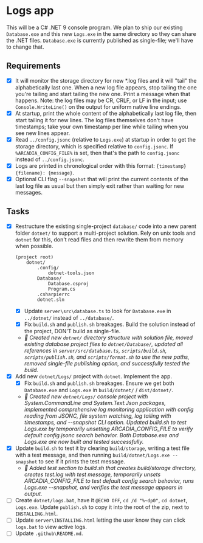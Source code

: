 # Logs app
This will be a C# .NET 9 console program. We plan to ship our existing `Database.exe` and this new `Logs.exe` in the same directory so they can share the .NET files. `Database.exe` is currently published as single-file; we'll have to change that.

## Requirements
- [x] It will monitor the storage directory for new *.log files and it will "tail" the alphabetically last one. When a new log file appears, stop tailing the one you're tailing and start tailing the new one. Print a message when that happens. Note: the log files may be CR, CRLF, or LF in the input; use `Console.WriteLine()` on the output for uniform native line endings.
- [x] At startup, print the whole content of the alphabetically last log file, then start tailing it for new lines. The log files themselves don't have timestamps; take your own timestamp per line while tailing when you see new lines appear.
- [x] Read `../config.jsonc` (relative to `Logs.exe`) at startup in order to get the storage directory, which is specified relative to `config.jsonc`. If `%ARCADIA_CONFIG_FILE%` is set, then that's the path to `config.jsonc` instead of `../config.jsonc`.
- [x] Logs are printed in chronological order with this format: `{timestamp} {filename}: {message}`.
- [x] Optional CLI flag `--snapshot` that will print the current contents of the last log file as usual but then simply exit rather than waiting for new messages.

## Tasks
- [x] Restructure the existing single-project `database/` code into a new parent folder `dotnet/` to support a multi-project solution. Rely on unix tools and `dotnet` for this, don't read files and then rewrite them from memory when possible.
    ``` 
    (project root)
        dotnet/
            .config/
                dotnet-tools.json
            Database/
                Database.csproj
                Program.cs
            .csharpierrc
            dotnet.sln
    ```
    - [x] Update `server\src\database.ts` to look for `Database.exe` in `../dotnet/` instead of `../database/`.
    - [x] Fix `build.sh` and `publish.sh` breakages. Build the solution instead of the project, DON'T build as single-file.
    - *🤖 Created new `dotnet/` directory structure with solution file, moved existing database project files to `dotnet/Database/`, updated all references in `server/src/database.ts`, `scripts/build.sh`, `scripts/publish.sh`, and `scripts/format.sh` to use the new paths, removed single-file publishing option, and successfully tested the build.*
- [x] Add new `dotnet/Logs/` project with `dotnet`. Implement the app.
    - [x] Fix `build.sh` and `publish.sh` breakages. Ensure we get both `Database.exe` and `Logs.exe` in `build/dotnet/` / `dist/dotnet/`.
    - *🤖 Created new `dotnet/Logs/` console project with System.CommandLine and System.Text.Json packages, implemented comprehensive log monitoring application with config reading from JSONC, file system watching, log tailing with timestamps, and --snapshot CLI option. Updated build.sh to test Logs.exe by temporarily unsetting ARCADIA_CONFIG_FILE to verify default config.jsonc search behavior. Both Database.exe and Logs.exe are now built and tested successfully.*
- [x] Update `build.sh` to test it by clearing `build/storage`, writing a test file with a test message, and then running `build/dotnet/Logs.exe --snapshot` to see if it prints the test message.
    - *🤖 Added test section to build.sh that creates build/storage directory, creates test.log with test message, temporarily unsets ARCADIA_CONFIG_FILE to test default config search behavior, runs Logs.exe --snapshot, and verifies the test message appears in output.*
- [ ] Create `dotnet/logs.bat`, have it `@ECHO OFF`, `cd /d "%~dp0"`, `cd dotnet`, `Logs.exe`. Update `publish.sh` to copy it into the root of the zip, next to `INSTALLING.html`.
- [ ] Update `server\INSTALLING.html` letting the user know they can click `logs.bat` to view active logs.
- [ ] Update `.github\README.md`.
